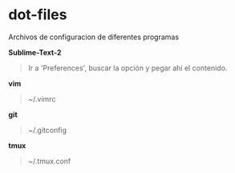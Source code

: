 dot-files
=========

Archivos de configuracion de diferentes programas

__Sublime-Text-2__
> Ir a 'Preferences', buscar la opción y pegar ahí el contenido.

__vim__
> ~/.vimrc

__git__
> ~/.gitconfig

__tmux__
> ~/.tmux.conf
